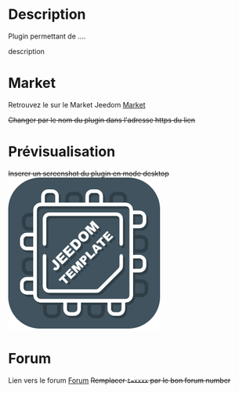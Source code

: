 # Description

Plugin permettant de ....

description

# Market

Retrouvez le sur le Market Jeedom [Market](https://www.jeedom.com/market/index.php?v=d&p=market&type=plugin&&name=<Plugin>)

~~Changer <Plugin> par le nom du plugin dans l'adresse https du lien~~

# Prévisualisation

~~Inserer un screenshot du plugin en mode desktop~~
![screenshot1](../images/template_icon.png)

# Forum

Lien vers le forum [Forum](https://www.jeedom.com/forum/viewtopic.php?t=xxxx)
~~Remplacer `t=xxxx` par le bon forum number~~

